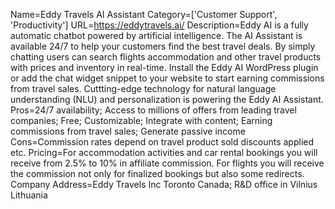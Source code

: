 Name=Eddy Travels AI Assistant
Category=['Customer Support', 'Productivity']
URL=https://eddytravels.ai/
Description=Eddy AI is a fully automatic chatbot powered by artificial intelligence. The AI Assistant is available 24/7 to help your customers find the best travel deals. By simply chatting users can search flights accommodation and other travel products with prices and inventory in real-time. Install the Eddy AI WordPress plugin or add the chat widget snippet to your website to start earning commissions from travel sales. Cuttting-edge technology for natural language understanding (NLU) and personalization is powering the Eddy AI Assistant.
Pros=24/7 availability; Access to millions of offers from leading travel companies; Free; Customizable; Integrate with content; Earning commissions from travel sales; Generate passive income
Cons=Commission rates depend on travel product sold discounts applied etc.
Pricing=For accommodation activities and car rental bookings you will receive from 2.5% to 10% in affiliate commission. For flights you will receive the commission not only for finalized bookings but also some redirects.
Company Address=Eddy Travels Inc Toronto Canada; R&D office in Vilnius Lithuania
